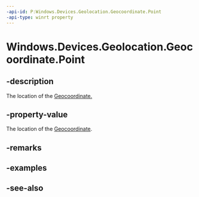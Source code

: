 ----api-id: P:Windows.Devices.Geolocation.Geocoordinate.Point
-api-type: winrt property
---<!-- Property syntaxpublic Windows.Devices.Geolocation.Geopoint Point { get; }--># Windows.Devices.Geolocation.Geocoordinate.Point## -descriptionThe location of the [Geocoordinate.](geocoordinate.md)## -property-valueThe location of the [Geocoordinate](geocoordinate.md).## -remarks## -examples## -see-also